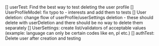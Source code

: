 [] userTest: Find the best way to test deleting the user profile
[] UserProfileModel: fix typo to - interests and add them to tests
[] User deletion: change flow of userProfile/userSettings deletion - these should delete with userDeletion and there should be no way to delete them separately
[] UserSettings: create list/validators of acceptable values (example: language can only be certain codes like en, pl etc.)
[] authTest: Delete user after creation and testing
